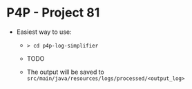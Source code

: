 # P4P - Project 81

- Easiest way to use:
  - `> cd p4p-log-simplifier`
  - TODO
  
  - The output will be saved to `src/main/java/resources/logs/processed/<output_log>`